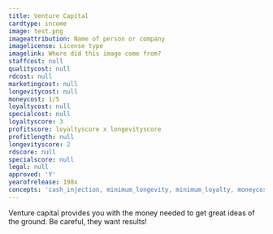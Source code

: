 ```yaml
---
title: Venture Capital
cardtype: income
image: test.png
imageattribution: Name of person or company
imagelicense: License type
imagelink: Where did this image come from?
staffcost: null
qualitycost: null
rdcost: null
marketingcost: null
longevitycost: null
moneycost: 1/5
loyaltycost: null
specialcost: null
loyaltyscore: 3
profitscore: loyaltyscore x longevityscore
profitlength: null
longevityscore: 2
rdscore: null
specialscore: null
legal: null
approved: 'Y'
yearofrelease: 198x
concepts: 'cash_injection, minimum_longevity, minimum_loyalty, moneycost_perturn'
---
```


Venture capital provides you with the money needed to get great ideas of the ground. Be careful, they want results!
